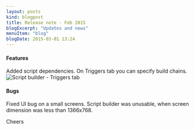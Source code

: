```yaml
---
layout: posts
kind: blogpost
title: Release note - Feb 2015
blogExcerpt: "Updates and news"
menuItem: "blog"
blogDate: 2015-03-01 13:24
---
```


#### Features
Added script dependencies. On Triggers tab you can specify build chains.
![Script builder - Triggers tab](tab-triggers.png "Script builder - Triggers tab")

#### Bugs
Fixed UI bug on a small screens. Script builder was unusable, when screen dimension was less than 1366x768.

Cheers